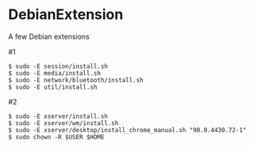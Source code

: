 # DebianExtension
A few Debian extensions

#1
```
$ sudo -E session/install.sh
$ sudo -E media/install.sh
$ sudo -E network/bluetooth/install.sh
$ sudo -E util/install.sh
```

#2
```
$ sudo -E xserver/install.sh
$ sudo -E xserver/wm/install.sh
$ sudo -E xserver/desktop/install_chrome_manual.sh "90.0.4430.72-1"
$ sudo chown -R $USER $HOME
```
